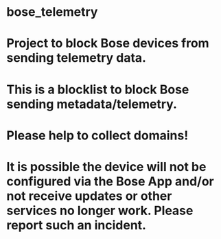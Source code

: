# bose_telemetry
# Project to block Bose devices from sending telemetry data.
# This is a blocklist to block Bose sending metadata/telemetry.
# Please help to collect domains!
# It is possible the device will not be configured via the Bose App and/or not receive updates or other services no longer work. Please report such an incident.


